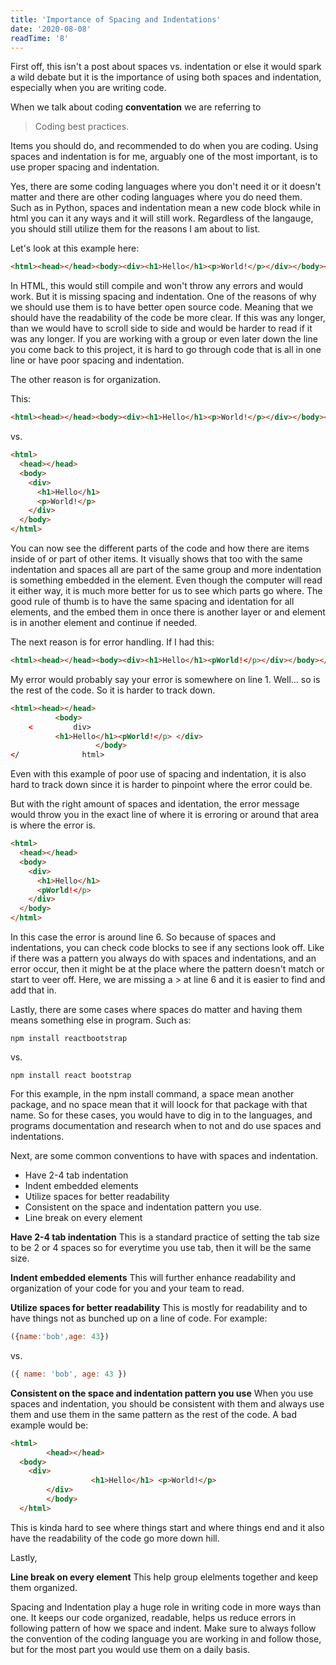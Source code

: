 ```yaml
---
title: 'Importance of Spacing and Indentations'
date: '2020-08-08'
readTime: '8'
---
```


First off, this isn't a post about spaces vs. indentation or else it would spark a wild debate but it is the importance of using both spaces and indentation, especially when you are writing code.

When we talk about coding **conventation** we are referring to 

> Coding best practices.

Items you should do, and recommended to do when you are coding. Using spaces and indentation is for me, arguably one of the most important, is to use proper spacing and indentation. 

Yes, there are some coding languages where you don't need it or it doesn't matter and there are other coding languages where you do need them. Such as in Python, spaces and indentation mean a new code block while in html you can it any ways and it will still work. Regardless of the langauge, you should still utilize them for the reasons I am about to list. 

Let's look at this example here:

```html
<html><head></head><body><div><h1>Hello</h1><p>World!</p></div></body></html>
```

In HTML, this would still compile and won't throw any errors and would work. But it is missing spacing and indentation. One of the reasons of why we should use them is to have better open source code. Meaning that we should have the readability of the code be more clear. If this was any longer, than we would have to scroll side to side and would be harder to read if it was any longer. If you are working with a group or even later down the line you come back to this project, it is hard to go through code that is all in one line or have poor spacing and indentation.

The other reason is for organization. 

This:
```html
<html><head></head><body><div><h1>Hello</h1><p>World!</p></div></body></html>
```

vs.

```html
<html>
  <head></head>
  <body>
    <div>
      <h1>Hello</h1>
      <p>World!</p>
    </div>
  </body>
</html>
```

You can now see the different parts of the code and how there are items inside of or part of other items. It visually shows that too with the same indentation and spaces all are part of the same group and more indentation is something embedded in the element. Even though the computer will read it either way, it is much more better for us to see which parts go where. The good rule of thumb is to have the same spacing and identation for all elements, and the embed them in once there is another layer or and element is in another element and continue if needed.

The next reason is for error handling. If I had this:

```html
<html><head></head><body><div><h1>Hello</h1><pWorld!</p></div></body></html>
```

My error would probably say your error is somewhere on line 1. Well... so is the rest of the code. So it is harder to track down.  

```html
<html><head></head>
          <body>
    <         div>
          <h1>Hello</h1><pWorld!</p> </div>
                   </body>
</              html>
```

Even with this example of poor use of spacing and indentation, it is also hard to track down since it is harder to pinpoint where the error could be. 

But with the right amount of spaces and identation, the error message would throw you in the exact line of where it is erroring or around that area is where the error is. 


```html
<html>
  <head></head>
  <body>
    <div>
      <h1>Hello</h1>
      <pWorld!</p>
    </div>
  </body>
</html>
```

In this case the error is around line 6. So because of spaces and indentations, you can check code blocks to see if any sections look off. Like if there was a pattern you always do with spaces and indentations, and an error occur, then it might be at the place where the pattern doesn't match or start to veer off. Here, we are missing a > at line 6 and it is easier to find and add that in.

Lastly, there are some cases where spaces do matter and having them means something else in program. Such as:

```
npm install reactbootstrap
```

vs.

```
npm install react bootstrap
```

For this example, in the npm install command, a space mean another package, and no space mean that it will loock for that package with that name. So for these cases, you would have to dig in to the languages, and programs documentation and research when to not and do use spaces and indentations. 

Next, are some common conventions to have with spaces and indentation. 
- Have 2-4 tab indentation
- Indent embedded elements
- Utilize spaces for better readability
- Consistent on the space and indentation pattern you use.
- Line break on every element 

**Have 2-4 tab indentation** This is a standard practice of setting the tab size to be 2 or 4 spaces so for everytime you use tab, then it will be the same size.

**Indent embedded elements** This will further enhance readability and organization of your code for you and your team to read.  

**Utilize spaces for better readability** This is mostly for readability and to have things not as bunched up on a line of code. For example: 

```js
({name:'bob',age: 43})
```

vs.

```js
({ name: 'bob', age: 43 })
```

**Consistent on the space and indentation pattern you use** When you use spaces and indentation, you should be consistent with them and always use them and use them in the same pattern as the rest of the code. A bad example would be:

```html
<html>
        <head></head>
  <body>
    <div>
                  <h1>Hello</h1> <p>World!</p>
        </div>
        </body>
  </html>
```

This is kinda hard to see where things start and where things end and it also have the readability of the code go more down hill.

Lastly,

**Line break on every element** This help group elelments together and keep them organized. 

Spacing and Indentation play a huge role in writing code in more ways than one. It keeps our code organized, readable, helps us reduce errors in following pattern of how we space and indent. Make sure to always follow the convention of the coding language you are working in and follow those, but for the most part you would use them on a daily basis. 